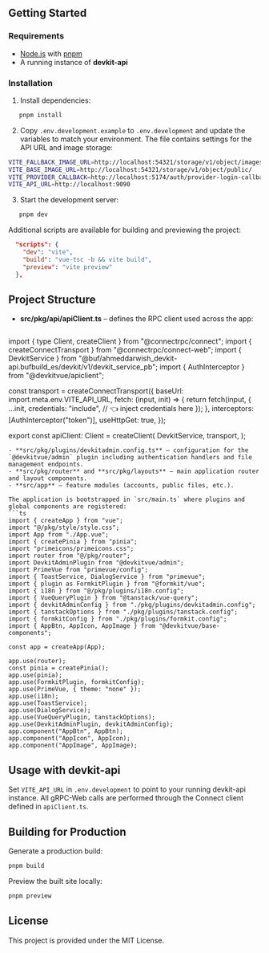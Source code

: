 ## Getting Started

### Requirements

- [Node.js](https://nodejs.org/) with [pnpm](https://pnpm.io/)
- A running instance of **devkit-api**

### Installation

1. Install dependencies:
```bash
   pnpm install
```
2. Copy `.env.development.example` to `.env.development` and update the variables to match your environment. The file contains settings for the API URL and image storage:
```bash
VITE_FALLBACK_IMAGE_URL=http://localhost:54321/storage/v1/object/images/noimg.webp
VITE_BASE_IMAGE_URL=http://localhost:54321/storage/v1/object/public/
VITE_PROVIDER_CALLBACK=http://localhost:5174/auth/provider-login-callback
VITE_API_URL=http://localhost:9090
```
3. Start the development server:
```bash
   pnpm dev
```
   Additional scripts are available for building and previewing the project:
```json
  "scripts": {
    "dev": "vite",
    "build": "vue-tsc -b && vite build",
    "preview": "vite preview"
  },
```

## Project Structure

- **src/pkg/api/apiClient.ts** – defines the RPC client used across the app:
  ```ts
import { type Client, createClient } from "@connectrpc/connect";
import { createConnectTransport } from "@connectrpc/connect-web";
import { DevkitService } from "@buf/ahmeddarwish_devkit-api.bufbuild_es/devkit/v1/devkit_service_pb";
import { AuthInterceptor } from "@devkitvue/apiclient";

const transport = createConnectTransport({
  baseUrl: import.meta.env.VITE_API_URL,
  fetch: (input, init) => {
    return fetch(input, {
      ...init,
      credentials: "include", // 👈 inject credentials here
    });
  },
  interceptors: [AuthInterceptor("token")],
  useHttpGet: true,
});

export const apiClient: Client<typeof DevkitService> = createClient(
  DevkitService,
  transport,
);
  ```
- **src/pkg/plugins/devkitadmin.config.ts** – configuration for the `@devkitvue/admin` plugin including authentication handlers and file management endpoints.
- **src/pkg/router** and **src/pkg/layouts** – main application router and layout components.
- **src/app** – feature modules (accounts, public files, etc.).

The application is bootstrapped in `src/main.ts` where plugins and global components are registered:
```ts
import { createApp } from "vue";
import "@/pkg/style/style.css";
import App from "./App.vue";
import { createPinia } from "pinia";
import "primeicons/primeicons.css";
import router from "@/pkg/router";
import DevkitAdminPlugin from "@devkitvue/admin";
import PrimeVue from "primevue/config";
import { ToastService, DialogService } from "primevue";
import { plugin as FormkitPlugin } from "@formkit/vue";
import { i18n } from "@/pkg/plugins/i18n.config";
import { VueQueryPlugin } from "@tanstack/vue-query";
import { devkitAdminConfig } from "./pkg/plugins/devkitadmin.config";
import { tanstackOptions } from "./pkg/plugins/tanstack.config";
import { formkitConfig } from "./pkg/plugins/formkit.config";
import { AppBtn, AppIcon, AppImage } from "@devkitvue/base-components";

const app = createApp(App);

app.use(router);
const pinia = createPinia();
app.use(pinia);
app.use(FormkitPlugin, formkitConfig);
app.use(PrimeVue, { theme: "none" });
app.use(i18n);
app.use(ToastService);
app.use(DialogService);
app.use(VueQueryPlugin, tanstackOptions);
app.use(DevkitAdminPlugin, devkitAdminConfig);
app.component("AppBtn", AppBtn);
app.component("AppIcon", AppIcon);
app.component("AppImage", AppImage);
```

## Usage with devkit-api

Set `VITE_API_URL` in `.env.development` to point to your running devkit-api instance. All gRPC-Web calls are performed through the Connect client defined in `apiClient.ts`.

## Building for Production

Generate a production build:
```bash
pnpm build
```
Preview the built site locally:
```bash
pnpm preview
```

## License

This project is provided under the MIT License.
